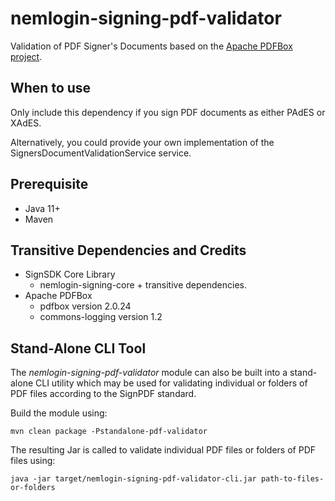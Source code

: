 # nemlogin-signing-pdf-validator

Validation of PDF Signer's Documents based on the [Apache PDFBox project](https://pdfbox.apache.org/).

## When to use

Only include this dependency if you sign PDF documents as either PAdES or XAdES.

Alternatively, you could provide your own implementation of the SignersDocumentValidationService service.

## Prerequisite

* Java 11+ 
* Maven

## Transitive Dependencies and Credits

* SignSDK Core Library
  * nemlogin-signing-core + transitive dependencies.
* Apache PDFBox
  * pdfbox version 2.0.24
  * commons-logging version 1.2

## Stand-Alone CLI Tool

The *nemlogin-signing-pdf-validator* module can also be built into a stand-alone CLI utility which may be used 
for validating individual or folders of PDF files according to the SignPDF standard.

Build the module using:

    mvn clean package -Pstandalone-pdf-validator

The resulting Jar is called to validate individual PDF files or folders of PDF files using:

    java -jar target/nemlogin-signing-pdf-validator-cli.jar path-to-files-or-folders

